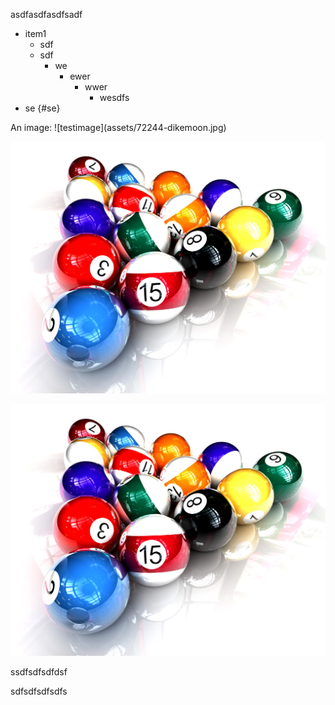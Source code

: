 asdfasdfasdfsadf

* item1
  * sdf
  * sdf
    * we
      * ewer
        * wwer
          * wesdfs
* se {\#se}

An image: !\[testimage\]\(assets/72244-dikemoon.jpg\)

![](/assets/72244-dikemoon.jpg)

![](/assets/72244-dikemoon.jpg)

ssdfsdfsdfdsf

sdfsdfsdfsdfs



